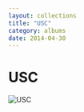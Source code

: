 ```yaml
---
layout: collections
title: "USC"
category: albums
date: 2014-04-30
---
```


# USC
![USC](../../images/usc.jpg)